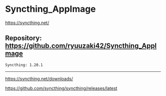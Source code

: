 
# Syncthing_AppImage
https://syncthing.net/

## Repository: https://github.com/ryuuzaki42/Syncthing_AppImage
    Syncthing: 1.20.1

---
https://syncthing.net/downloads/

https://github.com/syncthing/syncthing/releases/latest

